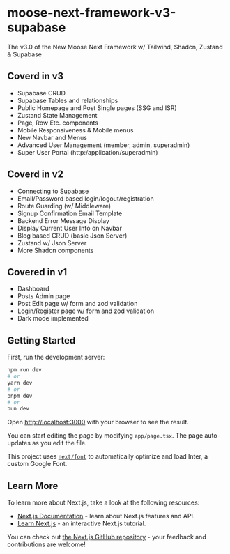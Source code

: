 # moose-next-framework-v3-supabase

The v3.0 of the New Moose Next Framework w/ Tailwind, Shadcn, Zustand &amp; Supabase

## Coverd in v3

- Supabase CRUD
- Supabase Tables and relationships
- Public Homepage and Post Single pages (SSG and ISR)
- Zustand State Management
- Page, Row Etc. components
- Mobile Responsiveness & Mobile menus
- New Navbar and Menus
- Advanced User Management (member, admin, superadmin)
- Super User Portal (http:/application/superadmin)

## Coverd in v2

- Connecting to Supabase
- Email/Password based login/logout/registration
- Route Guarding (w/ Middleware)
- Signup Confirmation Email Template
- Backend Error Message Display
- Display Current User Info on Navbar
- Blog based CRUD (basic Json Server)
- Zustand w/ Json Server
- More Shadcn components

## Covered in v1

- Dashboard
- Posts Admin page
- Post Edit page w/ form and zod validation
- Login/Register page w/ form and zod validation
- Dark mode implemented

## Getting Started

First, run the development server:

```bash
npm run dev
# or
yarn dev
# or
pnpm dev
# or
bun dev
```

Open [http://localhost:3000](http://localhost:3000) with your browser to see the result.

You can start editing the page by modifying `app/page.tsx`. The page auto-updates as you edit the file.

This project uses [`next/font`](https://nextjs.org/docs/basic-features/font-optimization) to automatically optimize and load Inter, a custom Google Font.

## Learn More

To learn more about Next.js, take a look at the following resources:

- [Next.js Documentation](https://nextjs.org/docs) - learn about Next.js features and API.
- [Learn Next.js](https://nextjs.org/learn) - an interactive Next.js tutorial.

You can check out [the Next.js GitHub repository](https://github.com/vercel/next.js/) - your feedback and contributions are welcome!
